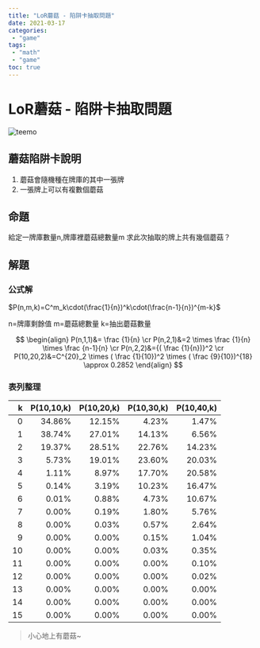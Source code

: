 ```yaml
---
title: "LoR蘑菇 - 陷阱卡抽取問題"
date: 2021-03-17
categories:
 - "game"
tags:
 - "math"
 - "game"
toc: true
---
```


# LoR蘑菇 - 陷阱卡抽取問題

![teemo](/assets/img/teemo.png "LoR提摩蘑菇展示")

## 蘑菇陷阱卡說明
1. 蘑菇會隨機種在牌庫的其中一張牌
2. 一張牌上可以有複數個蘑菇

## 命題
給定一牌庫數量n,牌庫裡蘑菇總數量m
求此次抽取的牌上共有幾個蘑菇？

<!--more-->

## 解題

### 公式解

$P(n,m,k)=C^m_k\cdot(\frac{1}{n})^k\cdot(\frac{n-1}{n})^{m-k}$  

n=牌庫剩餘值
m=蘑菇總數量
k=抽出蘑菇數量

$$ \begin{align}
P(n,1,1)&= \frac {1}{n}  \cr
P(n,2,1)&=2 \times  \frac {1}{n} \times  \frac {n-1}{n}  \cr
P(n,2,2)&={( \frac {1}{n})}^2  \cr
P(10,20,2)&=C^{20}_2 \times ( \frac {1}{10})^2 \times ( \frac {9}{10})^{18}  \approx 0.2852 
\end{align} $$

### 表列整理
 k | P(10,10,k) | P(10,20,k) | P(10,30,k) | P(10,40,k)
--:|-----------:|-----------:|-----------:|----------:
 0 |     34.86% |     12.15% |      4.23% |      1.47%
 1 |     38.74% |     27.01% |     14.13% |      6.56%
 2 |     19.37% |     28.51% |     22.76% |     14.23%
 3 |      5.73% |     19.01% |     23.60% |     20.03%
 4 |      1.11% |      8.97% |     17.70% |     20.58%
 5 |      0.14% |      3.19% |     10.23% |     16.47%
 6 |      0.01% |      0.88% |      4.73% |     10.67%
 7 |      0.00% |      0.19% |      1.80% |      5.76%
 8 |      0.00% |      0.03% |      0.57% |      2.64%
 9 |      0.00% |      0.00% |      0.15% |      1.04%
10 |      0.00% |      0.00% |      0.03% |      0.35%
11 |      0.00% |      0.00% |      0.00% |      0.10%
12 |      0.00% |      0.00% |      0.00% |      0.02%
13 |      0.00% |      0.00% |      0.00% |      0.00%
14 |      0.00% |      0.00% |      0.00% |      0.00%
15 |      0.00% |      0.00% |      0.00% |      0.00%

> 小心地上有蘑菇~